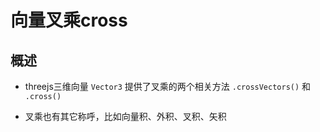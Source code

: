 # 向量叉乘cross

## 概述

+ threejs三维向量 `Vector3` 提供了叉乘的两个相关方法 `.crossVectors()` 和 `.cross()`

+ 叉乘也有其它称呼，比如向量积、外积、叉积、矢积








